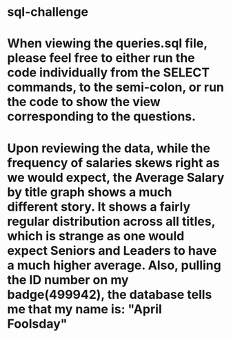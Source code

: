 # sql-challenge

# When viewing the queries.sql file, please feel free to either run the code individually from the SELECT commands, to the semi-colon, or run the code to show the view corresponding to the questions.

# Upon reviewing the data, while the frequency of salaries skews right as we would expect, the Average Salary by title graph shows a much different story. It shows a fairly regular distribution across all titles, which is strange as one would expect Seniors and Leaders to have a much higher average. Also, pulling the ID number on my badge(499942), the database tells me that my name is: "April Foolsday"